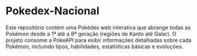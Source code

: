 # Pokedex-Nacional
Este repositório contém uma Pokédex web interativa que abrange todas as Pokémon desde a 1ª até a 8ª geração (regiões de Kanto até Galar). O projeto consome a PokeAPI para exibir informações detalhadas sobre cada Pokémon, incluindo tipos, habilidades, estatísticas básicas e evoluções.
